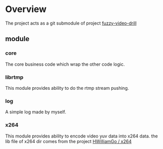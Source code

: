 # Overview
The project acts as a git submodule of project [fuzzy-video-drill](https://github.com/HWilliamgo/fuzzy-video-drill)

## module

### core
The core business code which wrap the other code logic.
### librtmp
This module provides ability to do the rtmp stream pushing.
### log
A simple log made by myself.
### x264
This module provides ability to encode video yuv data into x264 data.
the lib file of x264 dir comes from the project [HWilliamGo / x264](https://gitee.com/HWilliamgo/x264/tree/hwilliamgo/)